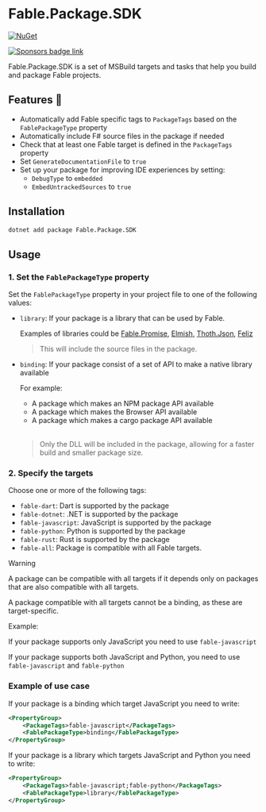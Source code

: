 # Fable.Package.SDK

[![NuGet](https://img.shields.io/nuget/v/Fable.Package.SDK.svg)](https://www.nuget.org/packages/Fable.Package.SDK)

[![Sponsors badge link](https://img.shields.io/badge/Sponsors_this_project-EA4AAA?style=for-the-badge)](https://mangelmaxime.github.io/sponsors/)

Fable.Package.SDK is a set of MSBuild targets and tasks that help you build and package Fable projects.

## Features 🚀

- Automatically add Fable specific tags to `PackageTags` based on the `FablePackageType` property
- Automatically include F# source files in the package if needed
- Check that at least one Fable target is defined in the `PackageTags` property
- Set `GenerateDocumentationFile` to `true`
- Set up your package for improving IDE experiences by setting:
    - `DebugType` to `embedded`
    - `EmbedUntrackedSources` to `true`

## Installation

```bash
dotnet add package Fable.Package.SDK
```

## Usage

### 1. Set the `FablePackageType` property

Set the `FablePackageType` property in your project file to one of the following values:

- `library`: If your package is a library that can be used by Fable.

    Examples of libraries could be [Fable.Promise](https://github.com/fable-compiler/fable-promise/), [Elmish](https://elmish.github.io/), [Thoth.Json](https://thoth-org.github.io//Thoth.Json/), [Feliz](https://zaid-ajaj.github.io/Feliz/)

    > This will include the source files in the package.

- `binding`: If your package consist of a set of API to make a native library available

    For example:

    - A package which makes an NPM package API available
    - A package which makes the Browser API available
    - A package which makes a cargo package API available

    <br/>

    > Only the DLL will be included in the package, allowing for a faster build and smaller package size.

### 2. Specify the targets

Choose one or more of the following tags:

- `fable-dart`: Dart is supported by the package
- `fable-dotnet`: .NET is supported by the package
- `fable-javascript`: JavaScript is supported by the package
- `fable-python`: Python is supported by the package
- `fable-rust`: Rust is supported by the package
- `fable-all`: Package is compatible with all Fable targets.

> [!WARNING]
> A package can be compatible with all targets if it depends only on packages that are also compatible with all targets.
>
> A package compatible with all targets cannot be a binding, as these are target-specific.

Example:

If your package supports only JavaScript you need to use `fable-javascript`

If your package supports both JavaScript and Python, you need to use `fable-javascript` and `fable-python`

### Example of use case

If your package is a binding which target JavaScript you need to write:

```xml
<PropertyGroup>
    <PackageTags>fable-javascript</PackageTags>
    <FablePackageType>binding</FablePackageType>
</PropertyGroup>
```

If your package is a library which targets JavaScript and Python you need to write:

```xml
<PropertyGroup>
    <PackageTags>fable-javascript;fable-python</PackageTags>
    <FablePackageType>library</FablePackageType>
</PropertyGroup>
```
